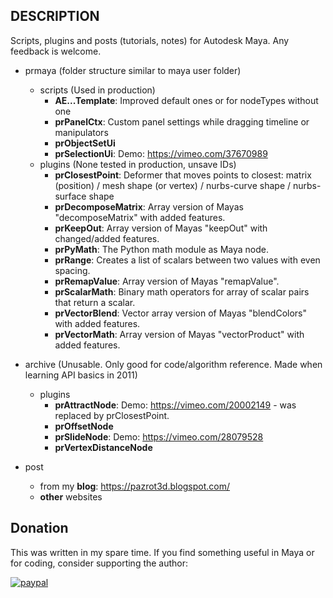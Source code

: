 ## DESCRIPTION
Scripts, plugins and posts (tutorials, notes) for Autodesk Maya. Any feedback is welcome.
* prmaya (folder structure similar to maya user folder) 
  * scripts (Used in production)
    * __AE...Template__: Improved default ones or for nodeTypes without one
    * __prPanelCtx__: Custom panel settings while dragging timeline or manipulators 
    * __prObjectSetUi__
    * __prSelectionUi__: Demo: https://vimeo.com/37670989
  * plugins (None tested in production, unsave IDs)
    * __prClosestPoint__: Deformer that moves points to closest: matrix (position) / mesh shape (or vertex) / nurbs-curve shape / nurbs-surface shape
    * __prDecomposeMatrix__: Array version of Mayas "decomposeMatrix" with added features.
    * __prKeepOut__: Array version of Mayas "keepOut" with changed/added features.
    * __prPyMath__: The Python math module as Maya node.
    * __prRange__: Creates a list of scalars between two values with even spacing.
    * __prRemapValue__: Array version of Mayas "remapValue".
    * __prScalarMath__: Binary math operators for array of scalar pairs that return a scalar.
    * __prVectorBlend__: Vector array version of Mayas "blendColors" with added features.
    * __prVectorMath__: Array version of Mayas "vectorProduct" with added features.

* archive (Unusable. Only good for code/algorithm reference. Made when learning API basics in 2011)
  * plugins
    * __prAttractNode__: Demo: https://vimeo.com/20002149 - was replaced by prClosestPoint.
    * __prOffsetNode__
    * __prSlideNode__: Demo: https://vimeo.com/28079528
    * __prVertexDistanceNode__
* post
   * from my __blog__: https://pazrot3d.blogspot.com/
   * __other__ websites


## Donation
This was written in my spare time. If you find something useful in Maya or for coding, consider supporting the author:

[![paypal](https://www.paypalobjects.com/en_US/i/btn/btn_donateCC_LG.gif)](https://www.paypal.com/cgi-bin/webscr?cmd=_s-xclick&hosted_button_id=7X4EJ8Z7NUSQW)
